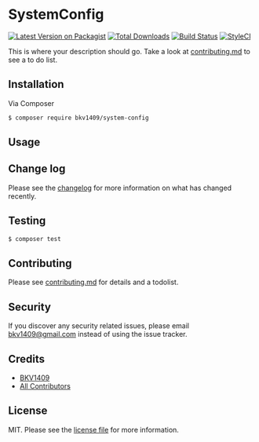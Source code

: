 # SystemConfig

[![Latest Version on Packagist][ico-version]][link-packagist]
[![Total Downloads][ico-downloads]][link-downloads]
[![Build Status][ico-travis]][link-travis]
[![StyleCI][ico-styleci]][link-styleci]

This is where your description should go. Take a look at [contributing.md](contributing.md) to see a to do list.

## Installation

Via Composer

``` bash
$ composer require bkv1409/system-config
```

## Usage

## Change log

Please see the [changelog](changelog.md) for more information on what has changed recently.

## Testing

``` bash
$ composer test
```

## Contributing

Please see [contributing.md](contributing.md) for details and a todolist.

## Security

If you discover any security related issues, please email bkv1409@gmail.com instead of using the issue tracker.

## Credits

- [BKV1409][link-author]
- [All Contributors][link-contributors]

## License

MIT. Please see the [license file](license.md) for more information.

[ico-version]: https://img.shields.io/packagist/v/bkv1409/system-config.svg?style=flat-square
[ico-downloads]: https://img.shields.io/packagist/dt/bkv1409/system-config.svg?style=flat-square
[ico-travis]: https://img.shields.io/travis/bkv1409/system-config/master.svg?style=flat-square
[ico-styleci]: https://styleci.io/repos/12345678/shield

[link-packagist]: https://packagist.org/packages/bkv1409/system-config
[link-downloads]: https://packagist.org/packages/bkv1409/system-config
[link-travis]: https://travis-ci.org/bkv1409/system-config
[link-styleci]: https://styleci.io/repos/12345678
[link-author]: https://github.com/bkv1409
[link-contributors]: ../../contributors
